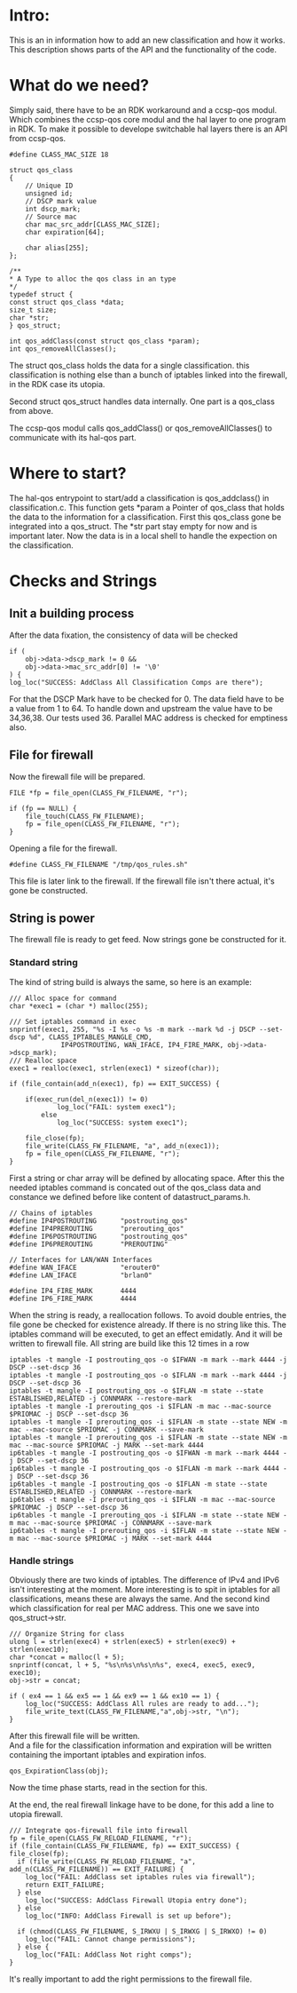 # Intro: 

This is an in information how to add an new classification and how it works. This description shows parts of the API and the functionality of the code.

# What do we need?
Simply said, there have to be an RDK workaround and a ccsp-qos modul. Which combines the ccsp-qos core modul and the hal layer to one program in RDK. To make it possible to develope switchable hal layers there is an API from ccsp-qos.  


    #define CLASS_MAC_SIZE 18

    struct qos_class
    {
        // Unique ID
        unsigned id;
        // DSCP mark value
        int dscp_mark;
        // Source mac
        char mac_src_addr[CLASS_MAC_SIZE];
        char expiration[64];

        char alias[255];
    };

    /**
    * A Type to alloc the qos class in an type
    */
    typedef struct {
    const struct qos_class *data;
    size_t size;
    char *str;
    } qos_struct;

    int qos_addClass(const struct qos_class *param);
    int qos_removeAllClasses();

The struct qos_class holds the data for a single classification. this classification is nothing else than a bunch of iptables linked into the firewall, in the RDK case its utopia.

Second struct qos_struct handles data internally. One part is a qos_class from above. 
  
The ccsp-qos modul calls qos_addClass() or qos_removeAllClasses() to communicate with its hal-qos part.

# Where to start?
The hal-qos entrypoint to start/add a classification is qos_addclass() in classification.c. This function gets *param a Pointer of qos_class that holds the data to the information for a classification. First this qos_class gone be integrated into a qos_struct. The *str part stay empty for now and is important later.
  Now the data is in a local shell to handle the expection on the classification.

# Checks and Strings

## Init a building process

After the data fixation, the consistency of data will be checked

    if (
        obj->data->dscp_mark != 0 &&
        obj->data->mac_src_addr[0] != '\0'
    ) {
    log_loc("SUCCESS: AddClass All Classification Comps are there");

For that the DSCP Mark have to be checked for 0. The data field have to be a value from 1 to 64. To handle down and upstream the value have to be 34,36,38. Our tests used 36.
Parallel MAC address is checked for emptiness also.

## File for firewall
Now the firewall file will be prepared. 

    FILE *fp = file_open(CLASS_FW_FILENAME, "r");

    if (fp == NULL) {
        file_touch(CLASS_FW_FILENAME);
        fp = file_open(CLASS_FW_FILENAME, "r");
    }

Opening a file for the firewall.

    #define CLASS_FW_FILENAME "/tmp/qos_rules.sh"

This file is later link to the firewall. If the firewall file isn't there actual, it's gone be constructed. 

## String is power
The firewall file is ready to get feed. Now strings gone be constructed for it.

### Standard string
The kind of string build is always the same, so here is an example:

    /// Alloc space for command
    char *exec1 = (char *) malloc(255);

    /// Set iptables command in exec
    snprintf(exec1, 255, "%s -I %s -o %s -m mark --mark %d -j DSCP --set-dscp %d", CLASS_IPTABLES_MANGLE_CMD,
                 IP4POSTROUTING, WAN_IFACE, IP4_FIRE_MARK, obj->data->dscp_mark);
    /// Realloc space
    exec1 = realloc(exec1, strlen(exec1) * sizeof(char));

    if (file_contain(add_n(exec1), fp) == EXIT_SUCCESS) {

        if(exec_run(del_n(exec1)) != 0)
                log_loc("FAIL: system exec1");
            else
                log_loc("SUCCESS: system exec1");

        file_close(fp);
        file_write(CLASS_FW_FILENAME, "a", add_n(exec1));
        fp = file_open(CLASS_FW_FILENAME, "r");
    }

First a string or char array will be defined by allocating space. After this the needed iptables command is concated out of the qos_class data and constance we defined before like content of datastruct_params.h.

    // Chains of iptables
    #define IP4POSTROUTING      "postrouting_qos"
    #define IP4PREROUTING       "prerouting_qos"
    #define IP6POSTROUTING      "postrouting_qos"
    #define IP6PREROUTING       "PREROUTING"

    // Interfaces for LAN/WAN Interfaces
    #define WAN_IFACE           "erouter0"
    #define LAN_IFACE           "brlan0"

    #define IP4_FIRE_MARK       4444
    #define IP6_FIRE_MARK       4444

When the string is ready, a reallocation follows. To avoid double entries, the file gone be checked for existence already. If there is no string like this. The iptables command will be executed, to get an effect emidatly. And it will be written to firewall file. All string are build like this 12 times in a row 

    iptables -t mangle -I postrouting_qos -o $IFWAN -m mark --mark 4444 -j DSCP --set-dscp 36
    iptables -t mangle -I postrouting_qos -o $IFLAN -m mark --mark 4444 -j DSCP --set-dscp 36
    iptables -t mangle -I postrouting_qos -o $IFLAN -m state --state ESTABLISHED,RELATED -j CONNMARK --restore-mark
    iptables -t mangle -I prerouting_qos -i $IFLAN -m mac --mac-source $PRIOMAC -j DSCP --set-dscp 36
    iptables -t mangle -I prerouting_qos -i $IFLAN -m state --state NEW -m mac --mac-source $PRIOMAC -j CONNMARK --save-mark
    iptables -t mangle -I prerouting_qos -i $IFLAN -m state --state NEW -m mac --mac-source $PRIOMAC -j MARK --set-mark 4444
    ip6tables -t mangle -I postrouting_qos -o $IFWAN -m mark --mark 4444 -j DSCP --set-dscp 36
    ip6tables -t mangle -I postrouting_qos -o $IFLAN -m mark --mark 4444 -j DSCP --set-dscp 36
    ip6tables -t mangle -I postrouting_qos -o $IFLAN -m state --state ESTABLISHED,RELATED -j CONNMARK --restore-mark
    ip6tables -t mangle -I prerouting_qos -i $IFLAN -m mac --mac-source $PRIOMAC -j DSCP --set-dscp 36
    ip6tables -t mangle -I prerouting_qos -i $IFLAN -m state --state NEW -m mac --mac-source $PRIOMAC -j CONNMARK --save-mark
    ip6tables -t mangle -I prerouting_qos -i $IFLAN -m state --state NEW -m mac --mac-source $PRIOMAC -j MARK --set-mark 4444

### Handle strings
Obviously there are two kinds of iptables. The difference of IPv4 and IPv6 isn't interesting at the moment. More interesting is to spit in iptables for all classifications, means these are always the same. And the second kind which classification for real per MAC address. 
This one we save into qos_struct->str. 

    /// Organize String for class
    ulong l = strlen(exec4) + strlen(exec5) + strlen(exec9) + strlen(exec10);
    char *concat = malloc(l + 5);
    snprintf(concat, l + 5, "%s\n%s\n%s\n%s", exec4, exec5, exec9, exec10);
    obj->str = concat;

    if ( ex4 == 1 && ex5 == 1 && ex9 == 1 && ex10 == 1) {
        log_loc("SUCCESS: AddClass All rules are ready to add...");
        file_write_text(CLASS_FW_FILENAME,"a",obj->str, "\n");
    }

After this firewall file will be written.  
And a file for the classification information and expiration will be written containing the important iptables and expiration infos.

    qos_ExpirationClass(obj);

Now the time phase starts, read in the section for this.

At the end, the real firewall linkage have to be done, for this add a line to utopia firewall.


    /// Integrate qos-firewall file into firewall
    fp = file_open(CLASS_FW_RELOAD_FILENAME, "r");
    if (file_contain(CLASS_FW_FILENAME, fp) == EXIT_SUCCESS) {
    file_close(fp);
      if (file_write(CLASS_FW_RELOAD_FILENAME, "a", add_n(CLASS_FW_FILENAME)) == EXIT_FAILURE) {
        log_loc("FAIL: AddClass set iptables rules via firewall");
        return EXIT_FAILURE;
      } else
        log_loc("SUCCESS: AddClass Firewall Utopia entry done");
      } else
        log_loc("INFO: AddClass Firewall is set up before");

      if (chmod(CLASS_FW_FILENAME, S_IRWXU | S_IRWXG | S_IRWXO) != 0)
        log_loc("FAIL: Cannot change permissions");
      } else {
        log_loc("FAIL: AddClass Not right comps");
    }

It's really important to add the right permissions to the firewall file.